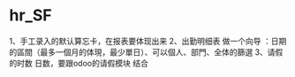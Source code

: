 # hr_SF
1、手工录入的默认算忘卡，在报表要体现出来 
2、出勤明细表 做一个向导 ：日期的區間（最多一個月的体現，最少單日）、可以個人、部門、全体的篩選
3、请假的时数 日数，要跟odoo的请假模块 结合
